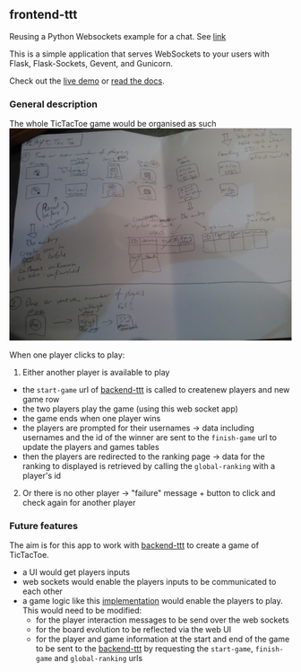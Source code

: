 ## frontend-ttt
Reusing a Python Websockets example for a chat. See [link](https://devcenter.heroku.com/articles/python-websockets)

This is a simple application that serves WebSockets to your users with Flask, Flask-Sockets, Gevent, and Gunicorn.

Check out the [live demo](http://flask-chat.herokuapp.com) or [read the docs](https://devcenter.heroku.com/articles/python-websockets).

### General description

The whole TicTacToe game would be organised as such
<img src="img/wireframe.jpg" style="image-orientation: flip;" alt="Wireframes of the game" />

When one player clicks to play:

1) Either another player is available to play
* the `start-game` url of [backend-ttt](https://github.com/Eleonore9/backend-ttt) is called to createnew players and new game row
* the two players play the game (using this web socket app)
* the game ends when one player wins
* the players are prompted for their usernames -> data including usernames and the id of the winner are sent to the `finish-game` url to update the players and games tables
* then the players are redirected to the ranking page -> data for the ranking to displayed is retrieved by calling the `global-ranking` with a player's id

2) Or there is no other player
-> "failure" message + button to click and check again for another player

### Future features

The aim is for this app to work with [backend-ttt](https://github.com/Eleonore9/backend-ttt) to create a game of TicTacToe.

* a UI would get players inputs
* web sockets would enable the players inputs to be communicated to each other
* a game logic like this [implementation](https://gist.github.com/rpip/5608979) would enable the players to play. This would need to be modified:
  * for the player interaction messages to be send over the web sockets
  * for the board evolution to be reflected via the web UI
  * for the player and game information at the start and end of the game to be sent to the [backend-ttt](https://github.com/Eleonore9/backend-ttt) by requesting the `start-game`, `finish-game` and `global-ranking` urls
